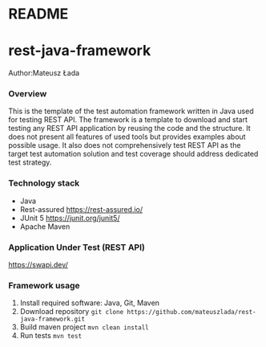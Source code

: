 # README
# rest-java-framework

Author:Mateusz Łada

### Overview
This is the template of the test automation framework written in Java used for testing REST API. The framework is a template to download and start testing any REST API application by reusing the code and the structure. It does not present all features of used tools but provides examples about possible usage. It also does not comprehensively test REST API as the target test automation solution and test coverage should address dedicated test strategy.

### Technology stack
- Java
- Rest-assured https://rest-assured.io/
- JUnit 5 https://junit.org/junit5/
- Apache Maven

### Application Under Test (REST API)
https://swapi.dev/

### Framework usage
1. Install required software: Java, Git, Maven
2. Download repository `git clone https://github.com/mateuszlada/rest-java-framework.git`
3. Build maven project `mvn clean install`
4. Run tests `mvn test`